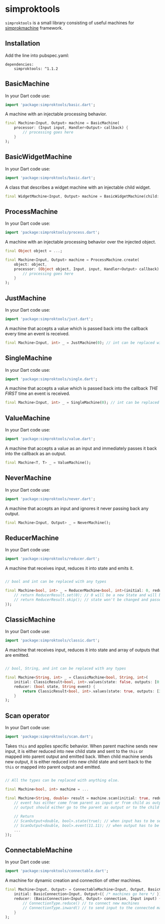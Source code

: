 # simproktools

```simproktools``` is a small library consisting of useful machines for [simprokmachine](https://github.com/simprok-dev/simprokmachine-flutter) framework. 

## Installation

Add the line into pubspec.yaml:

```
dependencies:
    simproktools: ^1.1.2
```

## BasicMachine

In your Dart code use:

```Dart
import 'package:simproktools/basic.dart';
```

A machine with an injectable processing behavior.

```Dart
final Machine<Input, Output> machine = BasicMachine(
    processor: (Input input, Handler<Output> callback) {
        // processing goes here
    }
);
```

## BasicWidgetMachine

In your Dart code use:

```Dart
import 'package:simproktools/basic.dart';
```

A class that describes a widget machine with an injectable child widget.

```Dart
final WidgetMachine<Input, Output> machine = BasicWidgetMachine(child: MyWidget());
```

## ProcessMachine

In your Dart code use:

```Dart
import 'package:simproktools/process.dart';
```

A machine with an injectable processing behavior over the injected object.

```Dart
final Object object = ...;

final Machine<Input, Output> machine = ProcessMachine.create(
    object: object,
    processor: (Object object, Input, input, Handler<Output> callback) {
        // processing goes here
    }
);
```

## JustMachine

In your Dart code use:

```Dart
import 'package:simproktools/just.dart';
```

A machine that accepts a value which is passed back into the callback every time an event is received.

```Dart
final Machine<Input, int> _ = JustMachine(0); // int can be replaced with any type
```

## SingleMachine

In your Dart code use:

```Dart
import 'package:simproktools/single.dart';
```

A machine that accepts a value which is passed back into the callback *THE FIRST* time an event is received.

```Dart
final Machine<Input, int> _ = SingleMachine(0); // int can be replaced with any type
```

## ValueMachine

In your Dart code use:

```Dart
import 'package:simproktools/value.dart';
```

A machine that accepts a value as an input and immediately passes it back into the callback as an output.

```Dart
final Machine<T, T> _ = ValueMachine();
```

## NeverMachine

In your Dart code use:

```Dart
import 'package:simproktools/never.dart';
```

A machine that accepts an input and ignores it never passing back any output.

```Dart
final Machine<Input, Output> _ = NeverMachine();
```

## ReducerMachine

In your Dart code use:

```Dart
import 'package:simproktools/reducer.dart';
```

A machine that receives input, reduces it into state and emits it.

```Dart

// bool and int can be replaced with any types

final Machine<bool, int> _ = ReducerMachine<bool, int>(initial: 0, reducer: (int state, bool event) {
    // return ReducerResult.set(0); // 0 will be a new State and will be passed as output 
    // return ReducerResult.skip(); // state won't be changed and passed as output
});

```

## ClassicMachine

In your Dart code use:

```Dart
import 'package:simproktools/classic.dart';
```

A machine that receives input, reduces it into state and array of outputs that are emitted.

```Dart

// bool, String, and int can be replaced with any types

final Machine<String, int> _ = ClassicMachine<bool, String, int>(
    initial: ClassicResult<bool, int>.values(state: false, outputs: [0, 1, 2]), // initial state and initial outputs that are emitted when machine is subscribed to
    reducer: (bool state, String event) {
        return ClassicResult<bool, int>.values(state: true, outputs: [3, 4, 5]); // new state `true` and outputs `3, 4, 5` 
    }
);
```

## Scan operator

In your Dart code use:

```Dart
import 'package:simproktools/scan.dart';
```

Takes `this` and applies specific behavior.
When parent machine sends new input, it is either reduced into new child state and sent to the `this` or mapped into parent output and emitted back.
When child machine sends new output, it is either reduced into new child state and sent back to the `this` or mapped into parent output and emitted.

```Dart

// All the types can be replaced with anything else.

final Machine<bool, int> machine = ...

final Machine<String, double> result = machine.scan(initial: true, reducer: (bool state, ScanInput<String, int> event) {
    // event has either come from parent as input or from child as output.
    // output should either go to the parent as output or to the child as new input and state.
    
    // Return
    // ScanOutput<double, bool>.state(true); // when input has to be sent to the child machine AND state has to be changed.
    // ScanOutput<double, bool>.event(11.11); // when output has to be sent to the parent machine. 
    ...
});
```

## ConnectableMachine

In your Dart code use:

```Dart
import 'package:simproktools/connectable.dart';
```

A machine for dynamic creation and connection of other machines.

```Dart
final Machine<Input, Output> = ConnectableMachine<Input, Output, BasicConnection<Input, Output>>(
    initial: BasicConnection<Input, Output>({ /* machines go here */ }),
    reducer: (BasicConnection<Input, Output> connection, Input input) {
        // ConnectionType.reduce() // to connect new machines
        // ConnectionType.inward() // to send input to the connected machines
    }
);
```